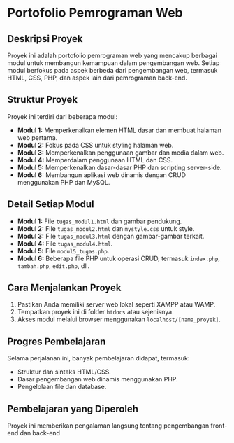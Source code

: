 # Portofolio Pemrograman Web

## Deskripsi Proyek
Proyek ini adalah portofolio pemrograman web yang mencakup berbagai modul untuk membangun kemampuan dalam pengembangan web. Setiap modul berfokus pada aspek berbeda dari pengembangan web, termasuk HTML, CSS, PHP, dan aspek lain dari pemrograman back-end.

## Struktur Proyek
Proyek ini terdiri dari beberapa modul:

- **Modul 1:** Memperkenalkan elemen HTML dasar dan membuat halaman web pertama.
- **Modul 2:** Fokus pada CSS untuk styling halaman web.
- **Modul 3:** Memperkenalkan penggunaan gambar dan media dalam web.
- **Modul 4:** Memperdalam penggunaan HTML dan CSS.
- **Modul 5:** Memperkenalkan dasar-dasar PHP dan scripting server-side.
- **Modul 6:** Membangun aplikasi web dinamis dengan CRUD menggunakan PHP dan MySQL.

## Detail Setiap Modul
- **Modul 1:** File `tugas_modul1.html` dan gambar pendukung.
- **Modul 2:** File `tugas_modul2.html` dan `mystyle.css` untuk style.
- **Modul 3:** File `tugas_modul3.html` dengan gambar-gambar terkait.
- **Modul 4:** File `tugas_modul4.html`.
- **Modul 5:** File `modul5_tugas.php`.
- **Modul 6:** Beberapa file PHP untuk operasi CRUD, termasuk `index.php`, `tambah.php`, `edit.php`, dll.

## Cara Menjalankan Proyek
1. Pastikan Anda memiliki server web lokal seperti XAMPP atau WAMP.
2. Tempatkan proyek ini di folder `htdocs` atau sejenisnya.
3. Akses modul melalui browser menggunakan `localhost/[nama_proyek]`.

## Progres Pembelajaran
Selama perjalanan ini, banyak pembelajaran didapat, termasuk:
- Struktur dan sintaks HTML/CSS.
- Dasar pengembangan web dinamis menggunakan PHP.
- Pengelolaan file dan database.

## Pembelajaran yang Diperoleh
Proyek ini memberikan pengalaman langsung tentang pengembangan front-end dan back-end
